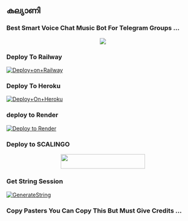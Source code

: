 ## കല്യാണി

### Best Smart Voice Chat Music Bot For Telegram Groups ...


<p align="center"><a href="https://t.me/Stenzle_MariaMusicbot"><img src="https://telegra.ph/file/d0b2899c25498fb52d0c8.jpg"></a></p>




### Deploy To Railway

[![Deploy+on+Railway](https://railway.app/button.svg)](https://railway.app/new/template?template=https://github.com/sakhaavvaavaj93/kalyani&envs=API_ID,API_HASH,BOT_TOKEN,STRING_SESSION)


### Deploy To Heroku

[![Deploy+On+Heroku](https://www.herokucdn.com/deploy/button.svg)](https://heroku.com/deploy?template=https://github.com/sakhaavvaavaj93/kalyani)

### deploy to Render

[![Deploy to Render](https://render.com/images/deploy-to-render-button.svg)](https://render.com/deploy?repo=https://github.com/sakhaavvaavaj93/kalyani)

### Deploy to SCALINGO

<p align="center"><a href="https://my.scalingo.com/deploy?template=https://github.com/sakhaavvaavaj93/kalyani/tree/web"> <img src="https://cdn.scalingo.com/deploy/button.svg" width="220" height="38.45"/></a></p>


### Get String Session

[![GenerateString](https://img.shields.io/badge/repl.it-generateString-yellowgreen)](https://replit.com/@AdityaHalder/StringSession)



### Copy Pasters You Can Copy This But Must Give Credits ...


